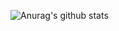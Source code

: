 ![Anurag's github stats](https://github-readme-stats.vercel.app/api?username=BaptisteContreras&count_private=true)
